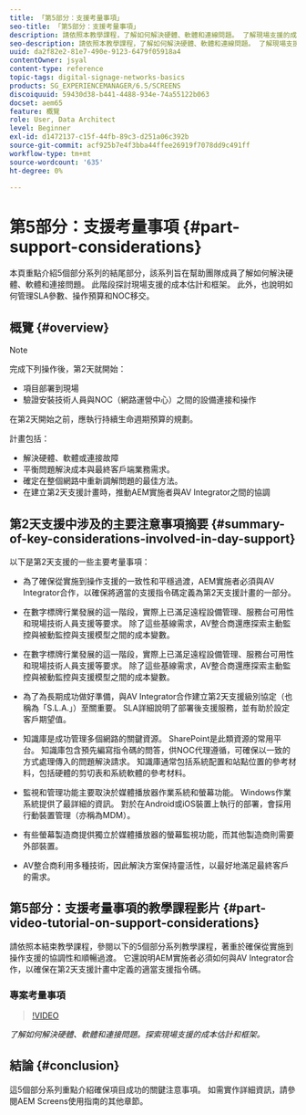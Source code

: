 ```yaml
---
title: 「第5部分：支援考量事項」
seo-title: 「第5部分：支援考量事項」
description: 請依照本教學課程，了解如何解決硬體、軟體和連線問題。 了解現場支援的成本估計和框架。 此外，還了解如何管理SLA參數、操作預算和NOC移交。
seo-description: 請依照本教學課程，了解如何解決硬體、軟體和連線問題。 了解現場支援的成本估計和框架。 此外，還了解如何管理SLA參數、操作預算和NOC移交。
uuid: da2f82e2-81e7-490e-9123-6479f05918a4
contentOwner: jsyal
content-type: reference
topic-tags: digital-signage-networks-basics
products: SG_EXPERIENCEMANAGER/6.5/SCREENS
discoiquuid: 59430d38-b441-4488-934e-74a55122b063
docset: aem65
feature: 概覽
role: User, Data Architect
level: Beginner
exl-id: d1472137-c15f-44fb-89c3-d251a06c392b
source-git-commit: acf925b7e4f3bba44ffee26919f7078dd9c491ff
workflow-type: tm+mt
source-wordcount: '635'
ht-degree: 0%

---
```


# 第5部分：支援考量事項 {#part-support-considerations}

本頁重點介紹5個部分系列的結尾部分，該系列旨在幫助團隊成員了解如何解決硬體、軟體和連接問題。 此階段探討現場支援的成本估計和框架。 此外，也說明如何管理SLA參數、操作預算和NOC移交。

## 概覽 {#overview}

>[!NOTE]
>
>完成下列操作後，第2天就開始：
>
>* 項目部署到現場
>* 驗證安裝技術人員與NOC（網路運營中心）之間的設備連接和操作

>
>
在第2天開始之前，應執行持續生命週期預算的規劃。

計畫包括：

* 解決硬體、軟體或連接故障
* 平衡問題解決成本與最終客戶端業務需求。
* 確定在整個網路中重新調解問題的最佳方法。
* 在建立第2天支援計畫時，推動AEM實施者與AV Integrator之間的協調

## 第2天支援中涉及的主要注意事項摘要 {#summary-of-key-considerations-involved-in-day-support}

以下是第2天支援的一些主要考量事項：

* 為了確保從實施到操作支援的一致性和平穩過渡，AEM實施者必須與AV Integrator合作，以確保將適當的支援指令碼定義為第2天支援計畫的一部分。
* 在數字標牌行業發展的這一階段，實際上已滿足遠程設備管理、服務台可用性和現場技術人員支援等要求。 除了這些基線需求，AV整合商還應探索主動監控與被動監控與支援模型之間的成本變數。

* 在數字標牌行業發展的這一階段，實際上已滿足遠程設備管理、服務台可用性和現場技術人員支援等要求。 除了這些基線需求，AV整合商還應探索主動監控與被動監控與支援模型之間的成本變數。
* 為了為長期成功做好準備，與AV Integrator合作建立第2天支援級別協定（也稱為「S.L.A.」）至關重要。 SLA詳細說明了部署後支援服務，並有助於設定客戶期望值。
* 知識庫是成功管理多個網路的關鍵資源。 SharePoint是此類資源的常用平台。 知識庫包含預先編寫指令碼的問答，供NOC代理遵循，可確保以一致的方式處理傳入的問題解決請求。 知識庫通常包括系統配置和站點位置的參考材料，包括硬體的剪切表和系統軟體的參考材料。
* 監視和管理功能主要取決於媒體播放器作業系統和螢幕功能。 Windows作業系統提供了最詳細的資訊。 對於在Android或iOS裝置上執行的部署，會採用行動裝置管理（亦稱為MDM）。
* 有些螢幕製造商提供獨立於媒體播放器的螢幕監視功能，而其他製造商則需要外部裝置。
* AV整合商利用多種技術，因此解決方案保持靈活性，以最好地滿足最終客戶的需求。

## 第5部分：支援考量事項的教學課程影片 {#part-video-tutorial-on-support-considerations}

請依照本結束教學課程，參閱以下的5個部分系列教學課程，著重於確保從實施到操作支援的協調性和順暢過渡。 它還說明AEM實施者必須如何與AV Integrator合作，以確保在第2天支援計畫中定義的適當支援指令碼。

### 專案考量事項

>[!VIDEO](https://video.tv.adobe.com/v/28383)

*了解如何解決硬體、軟體和連接問題。探索現場支援的成本估計和框架。*

## 結論 {#conclusion}

這5個部分系列重點介紹確保項目成功的關鍵注意事項。 如需實作詳細資訊，請參閱AEM Screens使用指南的其他章節。
